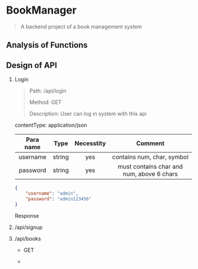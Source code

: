 # BookManager

> A backend project of a book management system

## Analysis of Functions

## Design of API

1. Login
   
   > Path: /api/login
   > 
   > Method: GET
   > 
   > Description: User can log in system with this api
   
   contentType: application/json
   
   | Para name | Type   | Necesstity | Comment                                   |
   |:---------:|:------:|:----------:|:-----------------------------------------:|
   | username  | string | yes        | contains num, char, symbol                |
   | password  | string | yes        | must contains char and num, above 6 chars |
   
   ```json
   {
       "username": "admin",
       "password": "admin123456"
   }
   ```
   
   Response

2. /api/signup

3. /api/books
   
   - GET
   
   - 